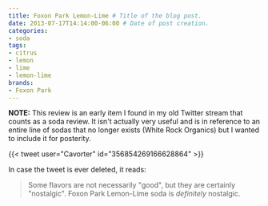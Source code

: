 ```yaml
---
title: Foxon Park Lemon-Lime # Title of the blog post.
date: 2013-07-17T14:14:00-06:00 # Date of post creation.
categories:
- soda
tags:
- citrus
- lemon
- lime
- lemon-lime
brands:
- Foxon Park
---
```


**NOTE:** This review is an early item I found in my old Twitter stream that counts as a soda review. It isn't actually very useful and is in reference to an entire line of sodas that no longer exists (White Rock Organics) but I wanted to include it for posterity.

{{< tweet user="Cavorter" id="356854269166628864" >}}

In case the tweet is ever deleted, it reads:
> Some flavors are not necessarily "good", but they are certainly "nostalgic". Foxon Park Lemon-Lime soda is _definitely_ nostalgic.
